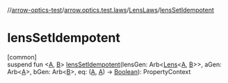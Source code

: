 //[arrow-optics-test](../../../index.md)/[arrow.optics.test.laws](../index.md)/[LensLaws](index.md)/[lensSetIdempotent](lens-set-idempotent.md)

# lensSetIdempotent

[common]\
suspend fun &lt;[A](lens-set-idempotent.md), [B](lens-set-idempotent.md)&gt; [lensSetIdempotent](lens-set-idempotent.md)(lensGen: Arb&lt;[Lens](../../../../arrow-annotations/arrow.optics/-lens/index.md)&lt;[A](lens-set-idempotent.md), [B](lens-set-idempotent.md)&gt;&gt;, aGen: Arb&lt;[A](lens-set-idempotent.md)&gt;, bGen: Arb&lt;[B](lens-set-idempotent.md)&gt;, eq: ([A](lens-set-idempotent.md), [A](lens-set-idempotent.md)) -&gt; [Boolean](https://kotlinlang.org/api/latest/jvm/stdlib/kotlin/-boolean/index.html)): PropertyContext
